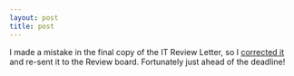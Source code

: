 ```yaml
---
layout: post
title: post 
---
```



I made a mistake in the final copy of the IT Review Letter, so I <a href="/projects/itletter.html#update">corrected it </a>and re-sent it to the Review board. Fortunately just ahead of the deadline!
